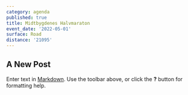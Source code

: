 ```yaml
---
category: agenda
published: true
title: Midtbygdenes Halvmaraton
event_date: '2022-05-01'
surface: Road
distance: '21095'
---
```

## A New Post

Enter text in [Markdown](http://daringfireball.net/projects/markdown/). Use the toolbar above, or click the **?** button for formatting help.

